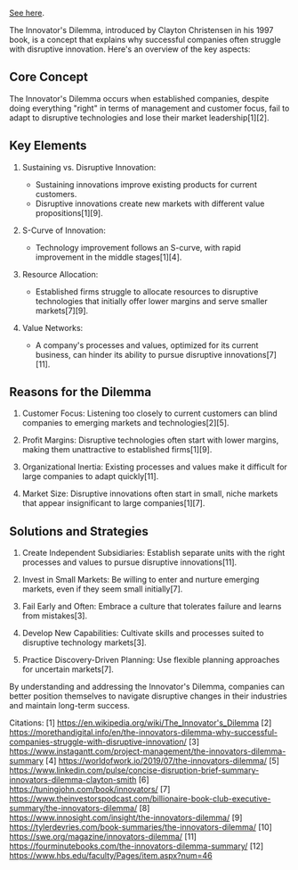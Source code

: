 [See here](https://en.wikipedia.org/wiki/The_Innovator%27s_Dilemma).

The Innovator's Dilemma, introduced by Clayton Christensen in his 1997 book, is a concept that explains why successful companies often struggle with disruptive innovation. Here's an overview of the key aspects:

## Core Concept

The Innovator's Dilemma occurs when established companies, despite doing everything "right" in terms of management and customer focus, fail to adapt to disruptive technologies and lose their market leadership[1][2].

## Key Elements

1. Sustaining vs. Disruptive Innovation:
   - Sustaining innovations improve existing products for current customers.
   - Disruptive innovations create new markets with different value propositions[1][9].

2. S-Curve of Innovation:
   - Technology improvement follows an S-curve, with rapid improvement in the middle stages[1][4].

3. Resource Allocation:
   - Established firms struggle to allocate resources to disruptive technologies that initially offer lower margins and serve smaller markets[7][9].

4. Value Networks:
   - A company's processes and values, optimized for its current business, can hinder its ability to pursue disruptive innovations[7][11].

## Reasons for the Dilemma

1. Customer Focus: Listening too closely to current customers can blind companies to emerging markets and technologies[2][5].

2. Profit Margins: Disruptive technologies often start with lower margins, making them unattractive to established firms[1][9].

3. Organizational Inertia: Existing processes and values make it difficult for large companies to adapt quickly[11].

4. Market Size: Disruptive innovations often start in small, niche markets that appear insignificant to large companies[1][7].

## Solutions and Strategies

1. Create Independent Subsidiaries: Establish separate units with the right processes and values to pursue disruptive innovations[11].

2. Invest in Small Markets: Be willing to enter and nurture emerging markets, even if they seem small initially[7].

3. Fail Early and Often: Embrace a culture that tolerates failure and learns from mistakes[3].

4. Develop New Capabilities: Cultivate skills and processes suited to disruptive technology markets[3].

5. Practice Discovery-Driven Planning: Use flexible planning approaches for uncertain markets[7].

By understanding and addressing the Innovator's Dilemma, companies can better position themselves to navigate disruptive changes in their industries and maintain long-term success.

Citations:
[1] https://en.wikipedia.org/wiki/The_Innovator's_Dilemma
[2] https://morethandigital.info/en/the-innovators-dilemma-why-successful-companies-struggle-with-disruptive-innovation/
[3] https://www.instagantt.com/project-management/the-innovators-dilemma-summary
[4] https://worldofwork.io/2019/07/the-innovators-dilemma/
[5] https://www.linkedin.com/pulse/concise-disruption-brief-summary-innovators-dilemma-clayton-smith
[6] https://tuningjohn.com/book/innovators/
[7] https://www.theinvestorspodcast.com/billionaire-book-club-executive-summary/the-innovators-dilemma/
[8] https://www.innosight.com/insight/the-innovators-dilemma/
[9] https://tylerdevries.com/book-summaries/the-innovators-dilemma/
[10] https://swe.org/magazine/innovators-dilemma/
[11] https://fourminutebooks.com/the-innovators-dilemma-summary/
[12] https://www.hbs.edu/faculty/Pages/item.aspx?num=46